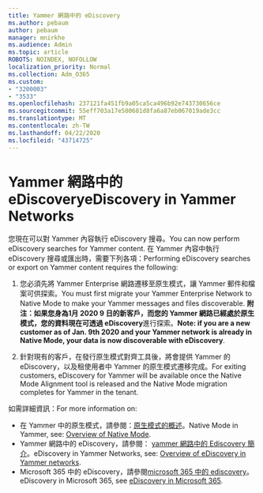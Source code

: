```yaml
---
title: Yammer 網路中的 eDiscovery
ms.author: pebaum
author: pebaum
manager: mnirkhe
ms.audience: Admin
ms.topic: article
ROBOTS: NOINDEX, NOFOLLOW
localization_priority: Normal
ms.collection: Adm_O365
ms.custom:
- "3200003"
- "3533"
ms.openlocfilehash: 237121fa451fb9a05ca5ca496b92e743730656ce
ms.sourcegitcommit: 55eff703a17e500681d8fa6a87eb067019ade3cc
ms.translationtype: MT
ms.contentlocale: zh-TW
ms.lasthandoff: 04/22/2020
ms.locfileid: "43714725"
---
```

# <a name="ediscovery-in-yammer-networks"></a><span data-ttu-id="efac9-102">Yammer 網路中的 eDiscovery</span><span class="sxs-lookup"><span data-stu-id="efac9-102">eDiscovery in Yammer Networks</span></span>

<span data-ttu-id="efac9-103">您現在可以對 Yammer 內容執行 eDiscovery 搜尋。</span><span class="sxs-lookup"><span data-stu-id="efac9-103">You can now perform eDiscovery searches for Yammer content.</span></span>  <span data-ttu-id="efac9-104">在 Yammer 內容中執行 eDiscovery 搜尋或匯出時，需要下列各項：</span><span class="sxs-lookup"><span data-stu-id="efac9-104">Performing eDiscovery searches or export on Yammer content requires the following:</span></span>

1. <span data-ttu-id="efac9-105">您必須先將 Yammer Enterprise 網路遷移至原生模式，讓 Yammer 郵件和檔案可供探索。</span><span class="sxs-lookup"><span data-stu-id="efac9-105">You must first migrate your Yammer Enterprise Network to Native Mode to make your Yammer messages and files discoverable.</span></span> <span data-ttu-id="efac9-106">**附注：如果您身為1月 2020 9 日的新客戶，而您的 Yammer 網路已經處於原生模式，您的資料現在可透過 eDiscovery**進行探索。</span><span class="sxs-lookup"><span data-stu-id="efac9-106">**Note: if you are a new customer as of Jan. 9th 2020 and your Yammer network is already in Native Mode, your data is now discoverable with eDiscovery**.</span></span>

2. <span data-ttu-id="efac9-107">針對現有的客戶，在發行原生模式對齊工具後，將會提供 Yammer 的 eDiscovery，以及租使用者中 Yammer 的原生模式遷移完成。</span><span class="sxs-lookup"><span data-stu-id="efac9-107">For exiting customers, eDiscovery for Yammer will be available once the Native Mode Alignment tool is released and the Native Mode migration completes for Yammer in the tenant.</span></span>

<span data-ttu-id="efac9-108">如需詳細資訊：</span><span class="sxs-lookup"><span data-stu-id="efac9-108">For more information on:</span></span>

- <span data-ttu-id="efac9-109">在 Yammer 中的原生模式，請參閱：[原生模式的概述](https://docs.microsoft.com/yammer/configure-your-yammer-network/overview-native-mode)。</span><span class="sxs-lookup"><span data-stu-id="efac9-109">Native Mode in Yammer, see: [Overview of Native Mode](https://docs.microsoft.com/yammer/configure-your-yammer-network/overview-native-mode).</span></span>
- <span data-ttu-id="efac9-110">Yammer 網路中的 eDiscovery，請參閱： [yammer 網路中的 Ediscovery 簡介](https://docs.microsoft.com/yammer/manage-security-and-compliance/overview-of-ediscovery)。</span><span class="sxs-lookup"><span data-stu-id="efac9-110">eDiscovery in Yammer Networks, see: [Overview of eDiscovery in Yammer networks](https://docs.microsoft.com/yammer/manage-security-and-compliance/overview-of-ediscovery).</span></span>
- <span data-ttu-id="efac9-111">Microsoft 365 中的 eDiscovery，請參閱[microsoft 365 中的 ediscovery](https://docs.microsoft.com/microsoft-365/compliance/ediscovery)。</span><span class="sxs-lookup"><span data-stu-id="efac9-111">eDiscovery in Microsoft  365, see [eDiscovery in Microsoft 365](https://docs.microsoft.com/microsoft-365/compliance/ediscovery).</span></span>
